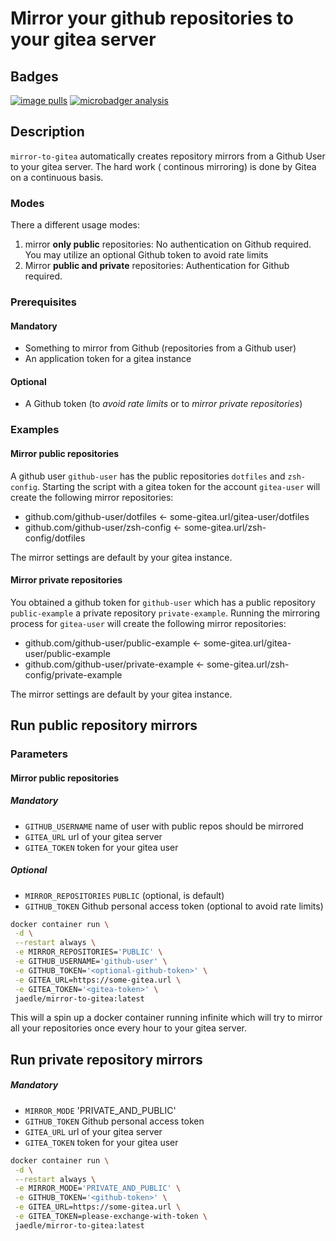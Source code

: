# Mirror your github repositories to your gitea server

## Badges

[![image pulls](https://img.shields.io/docker/pulls/jaedle/mirror-to-gitea.svg)](https://cloud.docker.com/repository/docker/jaedle/mirror-to-gitea)
[![microbadger analysis](https://images.microbadger.com/badges/image/jaedle/mirror-to-gitea.svg)](https://microbadger.com/images/jaedle/mirror-to-gitea "Get your own image badge on microbadger.com")

## Description

`mirror-to-gitea` automatically creates repository mirrors from a Github User to your gitea server. The hard work (
continous mirroring) is done by Gitea on a continuous basis.

### Modes

There a different usage modes:

1. mirror **only public** repositories: No authentication on Github required. You may utilize an optional Github token
   to avoid rate limits
2. Mirror **public and private** repositories: Authentication for Github required.

### Prerequisites

#### Mandatory

- Something to mirror from Github (repositories from a Github user)
- An application token for a gitea instance

#### Optional

- A Github token (to *avoid rate limits* or to *mirror private repositories*)

### Examples

#### Mirror public repositories

A github user `github-user` has the public repositories `dotfiles` and `zsh-config`. Starting the script with a gitea
token for the account `gitea-user` will create the following mirror repositories:

- github.com/github-user/dotfiles &larr; some-gitea.url/gitea-user/dotfiles
- github.com/github-user/zsh-config &larr; some-gitea.url/zsh-config/dotfiles

The mirror settings are default by your gitea instance.

#### Mirror private repositories

You obtained a github token for `github-user` which has a public repository `public-example` a private
repository `private-example`. Running the mirroring process for `gitea-user` will create the following mirror
repositories:

- github.com/github-user/public-example &larr; some-gitea.url/gitea-user/public-example
- github.com/github-user/private-example &larr; some-gitea.url/zsh-config/private-example

The mirror settings are default by your gitea instance.

## Run public repository mirrors

### Parameters

#### Mirror public repositories

##### Mandatory

- `GITHUB_USERNAME` name of user with public repos should be mirrored
- `GITEA_URL` url of your gitea server
- `GITEA_TOKEN` token for your gitea user

##### Optional

- `MIRROR_REPOSITORIES` `PUBLIC` (optional, is default)
- `GITHUB_TOKEN` Github personal access token (optional to avoid rate limits)

```sh
docker container run \
 -d \
 --restart always \
 -e MIRROR_REPOSITORIES='PUBLIC' \
 -e GITHUB_USERNAME='github-user' \
 -e GITHUB_TOKEN='<optional-github-token>' \
 -e GITEA_URL=https://some-gitea.url \
 -e GITEA_TOKEN='<gitea-token>' \
 jaedle/mirror-to-gitea:latest
```

This will a spin up a docker container running infinite which will try to mirror all your repositories once every hour
to your gitea server.

## Run private repository mirrors

##### Mandatory

- `MIRROR_MODE` 'PRIVATE_AND_PUBLIC'
- `GITHUB_TOKEN` Github personal access token
- `GITEA_URL` url of your gitea server
- `GITEA_TOKEN` token for your gitea user

```sh
docker container run \
 -d \
 --restart always \
 -e MIRROR_MODE='PRIVATE_AND_PUBLIC' \
 -e GITHUB_TOKEN='<github-token>' \
 -e GITEA_URL=https://some-gitea.url \
 -e GITEA_TOKEN=please-exchange-with-token \
 jaedle/mirror-to-gitea:latest
```
